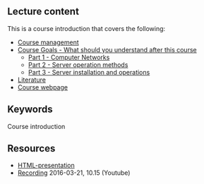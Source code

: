 ## Lecture content
This is a course introduction that covers the following:
* [Course management](https://youtu.be/-MC6mAhttwE?t=36s&list=PLSWJPPj5sKmoXtn9BfzpduajP0y_fHFOd)
* [Course Goals - What should you understand after this course](https://youtu.be/-MC6mAhttwE?t=2m1s&list=PLSWJPPj5sKmoXtn9BfzpduajP0y_fHFOd)
  * [Part 1 - Computer Networks](https://youtu.be/-MC6mAhttwE?t=3m32s&list=PLSWJPPj5sKmoXtn9BfzpduajP0y_fHFOd)
  * [Part 2 - Server operation methods](https://youtu.be/-MC6mAhttwE?t=4m42s&list=PLSWJPPj5sKmoXtn9BfzpduajP0y_fHFOd)
  * [Part 3 - Server installation and operations](https://youtu.be/-MC6mAhttwE?t=5m43s&list=PLSWJPPj5sKmoXtn9BfzpduajP0y_fHFOd)
* [Literature](https://youtu.be/-MC6mAhttwE?t=7m4s&list=PLSWJPPj5sKmoXtn9BfzpduajP0y_fHFOd)
* [Course webpage](https://youtu.be/-MC6mAhttwE?t=7m50s&list=PLSWJPPj5sKmoXtn9BfzpduajP0y_fHFOd)

## Keywords
Course introduction

## Resources
- [HTML-presentation](https://cdn.rawgit.com/1dv031/syllabus/master/lectures/00_Course-Introduction/index.html#/)
- [Recording](https://www.youtube.com/watch?v=-MC6mAhttwE&list=PLSWJPPj5sKmoXtn9BfzpduajP0y_fHFOd&index=1) 2016-03-21, 10.15 (Youtube)
